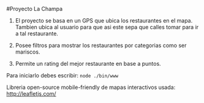 #Proyecto La Champa
1. El proyecto se basa en un GPS que ubica los restaurantes en el mapa. Tambien
ubica al usuario para que asi este sepa que calles tomar para ir a tal
restaurante.

2. Posee filtros para mostrar los restaurantes por categorias como ser mariscos.

3. Permite un rating del mejor restaurante en base a puntos.

Para iniciarlo debes escribir: ```node ./bin/www```

Libreria open-source mobile-friendly de mapas interactivos usada: http://leafletjs.com/
